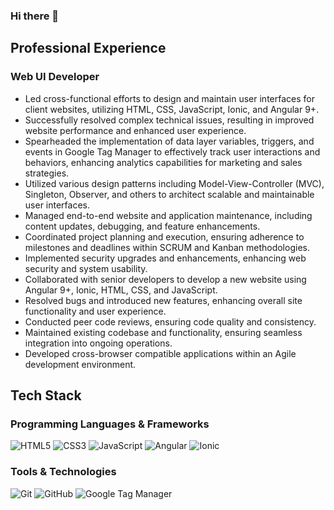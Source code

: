 ### Hi there 👋

## Professional Experience

### Web UI Developer

- Led cross-functional efforts to design and maintain user interfaces for client websites, utilizing HTML, CSS, JavaScript, Ionic, and Angular 9+.
- Successfully resolved complex technical issues, resulting in improved website performance and enhanced user experience.
- Spearheaded the implementation of data layer variables, triggers, and events in Google Tag Manager to effectively track user interactions and behaviors, enhancing analytics capabilities for marketing and sales strategies.
- Utilized various design patterns including Model-View-Controller (MVC), Singleton, Observer, and others to architect scalable and maintainable user interfaces.
- Managed end-to-end website and application maintenance, including content updates, debugging, and feature enhancements.
- Coordinated project planning and execution, ensuring adherence to milestones and deadlines within SCRUM and Kanban methodologies.
- Implemented security upgrades and enhancements, enhancing web security and system usability.
- Collaborated with senior developers to develop a new website using Angular 9+, Ionic, HTML, CSS, and JavaScript.
- Resolved bugs and introduced new features, enhancing overall site functionality and user experience.
- Conducted peer code reviews, ensuring code quality and consistency.
- Maintained existing codebase and functionality, ensuring seamless integration into ongoing operations.
- Developed cross-browser compatible applications within an Agile development environment.

## Tech Stack

### Programming Languages & Frameworks
![HTML5](https://img.shields.io/badge/-HTML5-E34F26?style=flat&logo=html5&logoColor=white)
![CSS3](https://img.shields.io/badge/-CSS3-1572B6?style=flat&logo=css3&logoColor=white)
![JavaScript](https://img.shields.io/badge/-JavaScript-F7DF1E?style=flat&logo=javascript&logoColor=black)
![Angular](https://img.shields.io/badge/-Angular-DD0031?style=flat&logo=angular&logoColor=white)
![Ionic](https://img.shields.io/badge/-Ionic-3880FF?style=flat&logo=ionic&logoColor=white)
### Tools & Technologies
![Git](https://img.shields.io/badge/-Git-F05032?style=flat&logo=git&logoColor=white)
![GitHub](https://img.shields.io/badge/-GitHub-181717?style=flat&logo=github&logoColor=white)
![Google Tag Manager](https://img.shields.io/badge/-Google%20Tag%20Manager-4285F4?style=flat&logo=google-tag-manager&logoColor=white)




<!--
**rachcampitos/rachcampitos** is a ✨ _special_ ✨ repository because its `README.md` (this file) appears on your GitHub profile.

Here are some ideas to get you started:

- 🔭 I’m currently working on ...
- 🌱 I’m currently learning ...
- 👯 I’m looking to collaborate on ...
- 🤔 I’m looking for help with ...
- 💬 Ask me about ...
- 📫 How to reach me: ...
- 😄 Pronouns: ...
- ⚡ Fun fact: ...
-->
